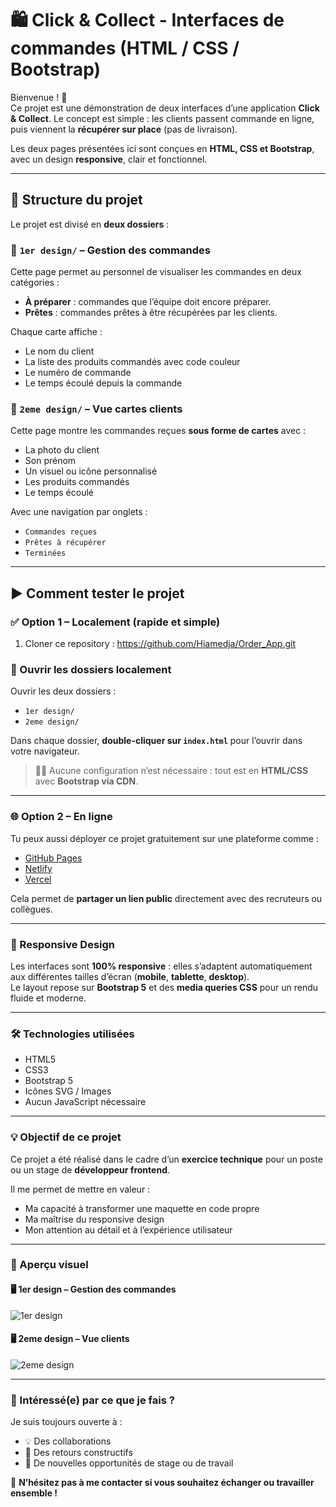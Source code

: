 # 🛍️ Click & Collect - Interfaces de commandes (HTML / CSS / Bootstrap)

Bienvenue ! 👋  
Ce projet est une démonstration de deux interfaces d’une application **Click & Collect**. Le concept est simple : les clients passent commande en ligne, puis viennent la **récupérer sur place** (pas de livraison).

Les deux pages présentées ici sont conçues en **HTML, CSS et Bootstrap**, avec un design **responsive**, clair et fonctionnel.

---

## 📁 Structure du projet

Le projet est divisé en **deux dossiers** :

### 🔹 `1er design/` – Gestion des commandes

Cette page permet au personnel de visualiser les commandes en deux catégories :
- **À préparer** : commandes que l’équipe doit encore préparer.
- **Prêtes** : commandes prêtes à être récupérées par les clients.

Chaque carte affiche :
- Le nom du client
- La liste des produits commandés avec code couleur
- Le numéro de commande
- Le temps écoulé depuis la commande

### 🔹 `2eme design/` – Vue cartes clients

Cette page montre les commandes reçues **sous forme de cartes** avec :
- La photo du client
- Son prénom
- Un visuel ou icône personnalisé
- Les produits commandés
- Le temps écoulé

Avec une navigation par onglets :
- `Commandes reçues`
- `Prêtes à récupérer`
- `Terminées`

---

## ▶️ Comment tester le projet

### ✅ Option 1 – Localement (rapide et simple)

1. Cloner ce repository :
   https://github.com/Hiamedja/Order_App.git
   
### 📂 Ouvrir les dossiers localement

Ouvrir les deux dossiers :

- `1er design/`
- `2eme design/`

Dans chaque dossier, **double-cliquer sur `index.html`** pour l’ouvrir dans votre navigateur.

> 🧑‍💻 Aucune configuration n’est nécessaire : tout est en **HTML/CSS** avec **Bootstrap via CDN**.

---

### 🌐 Option 2 – En ligne

Tu peux aussi déployer ce projet gratuitement sur une plateforme comme :

- [GitHub Pages](https://pages.github.com/)
- [Netlify](https://www.netlify.com/)
- [Vercel](https://vercel.com/)

Cela permet de **partager un lien public** directement avec des recruteurs ou collègues.

---

### 📱 Responsive Design

Les interfaces sont **100% responsive** : elles s’adaptent automatiquement aux différentes tailles d’écran (**mobile**, **tablette**, **desktop**).  
Le layout repose sur **Bootstrap 5** et des **media queries CSS** pour un rendu fluide et moderne.

---

### 🛠️ Technologies utilisées

- HTML5  
- CSS3  
- Bootstrap 5  
- Icônes SVG / Images  
- Aucun JavaScript nécessaire

---

### 💡 Objectif de ce projet

Ce projet a été réalisé dans le cadre d’un **exercice technique** pour un poste ou un stage de **développeur frontend**.

Il me permet de mettre en valeur :

- Ma capacité à transformer une maquette en code propre
- Ma maîtrise du responsive design
- Mon attention au détail et à l’expérience utilisateur

---

### 📸 Aperçu visuel

#### 🖥️ 1er design – Gestion des commandes


![1er design](https://github.com/user-attachments/assets/cfd5d945-a1d1-4914-9e9e-fe5de5d42410)

#### 🖥️ 2eme design – Vue clients


![2eme design](https://github.com/user-attachments/assets/8fff145d-a8cd-404a-99bf-3036d665f749)

---

### 🤝 Intéressé(e) par ce que je fais ?

Je suis toujours ouverte à :

- 💡 Des collaborations  
- 🧠 Des retours constructifs  
- 🤝 De nouvelles opportunités de stage ou de travail

📩 **N’hésitez pas à me contacter si vous souhaitez échanger ou travailler ensemble !**

